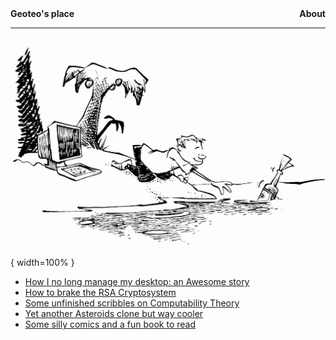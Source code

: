 <nav class="site-nav">
    <b>Geoteo's place</b>
    <b><a href="https://www.geoteo.net/contacts" style="text-decoration:none; float:right">About</a></b>
</nav>

---

![](pics/island.png){ width=100% }

- [How I no long manage my desktop: an Awesome story](config)
- [How to brake the RSA Cryptosystem](attack)
- [Some unfinished scribbles on Computability Theory](notes)
- [Yet another Asteroids clone but way cooler](astro)
- [Some silly comics and a fun book to read](comics)
